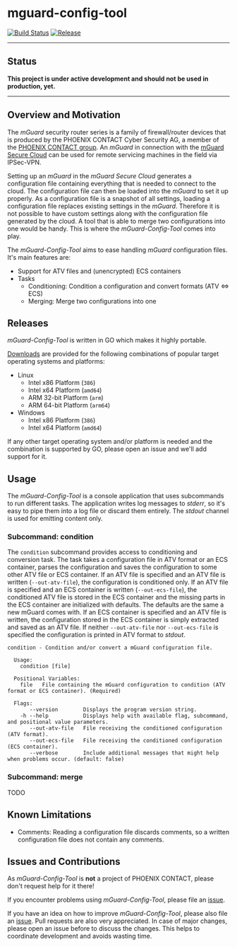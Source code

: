 # mguard-config-tool

[![Build Status](https://dev.azure.com/griffinplus/mGuard-Config-Tool/_apis/build/status/mguard-config-tool?branchName=master)](https://dev.azure.com/griffinplus/mGuard-Config-Tool/_build/latest?definitionId=16&branchName=master)
[![Release](https://img.shields.io/github/release/griffinplus/mguard-config-tool.svg?logo=github)](https://github.com/GriffinPlus/mguard-config-tool/releases)

-----

## Status

**This project is under active development and should not be used in production, yet.**

-----

## Overview and Motivation

The *mGuard* security router series is a family of firewall/router devices that is produced by the PHOENIX CONTACT
Cyber Security AG, a member of the [PHOENIX CONTACT group](https://www.phoenixcontact.com/). An *mGuard* in connection
with the [mGuard Secure Cloud](https://us.cloud.mguard.com/) can be used for remote servicing machines in the field
via IPSec-VPN.

Setting up an *mGuard* in the *mGuard Secure Cloud* generates a configuration file containing everything that is needed
to connect to the cloud. The configuration file can then be loaded into the *mGuard* to set it up properly. As a
configuration file is a snapshot of all settings, loading a configuration file replaces existing settings in the
*mGuard*. Therefore it is not possible to have custom settings along with the configuration file generated by the
cloud. A tool that is able to merge two configurations into one would be handy. This is where the *mGuard-Config-Tool*
comes into play.

The *mGuard-Config-Tool* aims to ease handling *mGuard* configuration files. It's main features are:

- Support for ATV files and (unencrypted) ECS containers
- Tasks
  - Conditioning: Condition a configuration and convert formats (ATV <=> ECS)
  - Merging: Merge two configurations into one

## Releases

*mGuard-Config-Tool* is written in GO which makes it highly portable.

[Downloads](https://github.com/GriffinPlus/mguard-config-tool/releases) are provided for the following combinations of
popular target operating systems and platforms:

- Linux
  - Intel x86 Platform (`386`)
  - Intel x64 Platform (`amd64`)
  - ARM 32-bit Platform (`arm`)
  - ARM 64-bit Platform (`arm64`)
- Windows
  - Intel x86 Platform (`386`)
  - Intel x64 Platform (`amd64`)

If any other target operating system and/or platform is needed and the combination is supported by GO, please open an
issue and we'll add support for it.

## Usage

The *mGuard-Config-Tool* is a console application that uses subcommands to run different tasks. The application writes
log messages to *stderr*, so it's easy to pipe them into a log file or discard them entirely. The *stdout* channel is
used for emitting content only.

### Subcommand: condition

The `condition` subcommand provides access to conditioning and conversion task. The task takes a configuration file
in ATV format or an ECS container, parses the configuration and saves the configuration to some other ATV file or ECS
container. If an ATV file is specified and an ATV file is written (`--out-atv-file`), the configuration is conditioned
only. If an ATV file is specified and an ECS container is written (`--out-ecs-file`), the conditioned ATV file is
stored in the ECS container and the missing parts in the ECS container are initialized with defaults. The defaults are
the same a new mGuard comes with. If an ECS container is specified and an ATV file is written, the configuration stored
in the ECS container is simply extracted and saved as an ATV file. If neither `--out-atv-file` nor `--out-ecs-file` is
specified the configuration is printed in ATV format to *stdout*.

```
condition - Condition and/or convert a mGuard configuration file.

  Usage:
	condition [file]

  Positional Variables: 
	file   File containing the mGuard configuration to condition (ATV format or ECS container). (Required)

  Flags: 
       --version        Displays the program version string.
    -h --help           Displays help with available flag, subcommand, and positional value parameters.
       --out-atv-file   File receiving the conditioned configuration (ATV format).
       --out-ecs-file   File receiving the conditioned configuration (ECS container).
       --verbose        Include additional messages that might help when problems occur. (default: false)
```

### Subcommand: merge

TODO

## Known Limitations

- Comments: Reading a configuration file discards comments, so a written configuration file does not contain any comments.

## Issues and Contributions

As *mGuard-Config-Tool* is **not** a project of PHOENIX CONTACT, please don't request help for it there!

If you encounter problems using *mGuard-Config-Tool*, please file an [issue](https://github.com/GriffinPlus/mguard-config-tool/issues).

If you have an idea on how to improve *mGuard-Config-Tool*, please also file an [issue](https://github.com/GriffinPlus/mguard-config-tool/issues).
Pull requests are also very appreciated. In case of major changes, please open an issue before to discuss the changes.
This helps to coordinate development and avoids wasting time.
